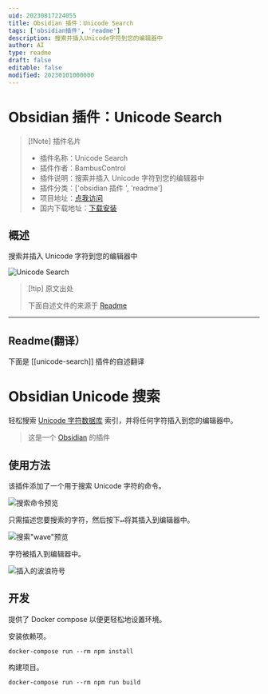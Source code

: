 ```yaml
---
uid: 20230817224055
title: Obsidian 插件：Unicode Search
tags: ['obsidian插件', 'readme']
description: 搜索并插入Unicode字符到您的编辑器中
author: AI
type: readme
draft: false
editable: false
modified: 20230101000000
---
```


# Obsidian 插件：Unicode Search

> [!Note] 插件名片
> - 插件名称：Unicode Search
> - 插件作者：BambusControl
> - 插件说明：搜索并插入 Unicode 字符到您的编辑器中
> - 插件分类：['obsidian 插件 ', 'readme']
> - 项目地址：[点我访问](https://github.com/BambusControl/obsidian-unicode-search)
> - 国内下载地址：[下载安装](https://pkmer.cn/products/plugin/pluginMarket/?unicode-search)

## 概述

搜索并插入 Unicode 字符到您的编辑器中

![Unicode Search](https://cdn.pkmer.cn/covers/unicode-search.png!pkmer)

> [!tip] 原文出处
>
>下面自述文件的来源于 [Readme](https://ghproxy.net/https://raw.githubusercontent.com/BambusControl/obsidian-unicode-search/main/README.md)

---

## Readme(翻译）

下面是 [[unicode-search]] 插件的自述翻译

# Obsidian Unicode 搜索

轻松搜索 [Unicode 字符数据库](https://www.unicode.org/ucd/) 索引，并将任何字符插入到您的编辑器中。

> 这是一个 [Obsidian](https://obsidian.md) 的插件

## 使用方法

该插件添加了一个用于搜索 Unicode 字符的命令。

![搜索命令预览](./assets/command.png)

只需描述您要搜索的字符，然后按下<kbd>↵</kbd>将其插入到编辑器中。

![搜索"wave"预览](./assets/search-wave.png)

字符被插入到编辑器中。

![插入的波浪符号](./assets/wave-inserted.png)

## 开发

提供了 Docker compose 以便更轻松地设置环境。

安装依赖项。

```console
docker-compose run --rm npm install
```

构建项目。

```console
docker-compose run --rm npm run build
```